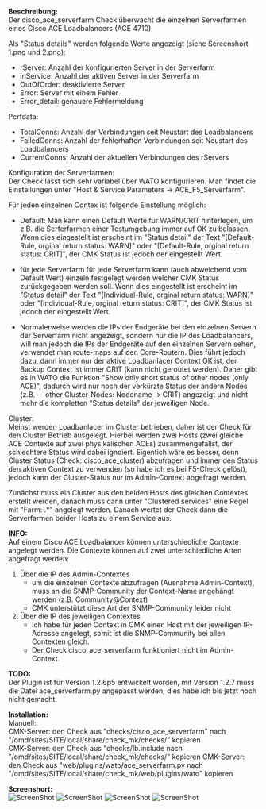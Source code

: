 
**Beschreibung:**  
Der cisco_ace_serverfarm Check überwacht die einzelnen Serverfarmen eines Cisco ACE Loadbalancers (ACE 4710).

Als "Status details" werden folgende Werte angezeigt (siehe Screenshort 1.png und 2.png):
  - rServer: Anzahl der konfigurierten Server in der Serverfarm
  - inService: Anzahl der aktiven Server in der Serverfarm
  - OutOfOrder: deaktivierte Server
  - Error: Server mit einem Fehler
  - Error_detail: genauere Fehlermeldung

Perfdata:
   - TotalConns:   Anzahl der Verbindungen seit Neustart des Loadbalancers
   - FailedConns:  Anzahl der fehlerhaften Verbindungen seit Neustart des Loadbalancers
   - CurrentConns: Anzahl der aktuellen Verbindungen des rServers


Konfiguration der Serverfarmen:  
 Der Check lässt sich sehr variabel über WATO konfigurieren.
 Man findet die Einstellungen unter "Host & Service Parameters -> ACE_F5_Serverfarm".

Für jeden einzelnen Contex ist folgende Einstellung möglich:
- Default:
    Man kann einen Default Werte für WARN/CRIT hinterlegen, um z.B. die Serferfarmen einer Testumgebung immer auf OK zu belassen.
    Wenn dies eingestellt ist erscheint im "Status detail" der Text "[Default-Rule, orginal return status: WARN]" oder "[Default-Rule, orginal return status: CRIT]", der CMK Status ist jedoch der eingestellt Wert.
- für jede Serverfarm
    für jede Serverfarm kann (auch abweichend vom Default Wert) einzeln festgelegt werden welcher CMK Status zurückgegeben werden soll. Wenn dies eingestellt ist erscheint im "Status detail" der Text "[Individual-Rule, orginal return status: WARN]" oder "[Individual-Rule, orginal return status: CRIT]", der CMK Status ist jedoch der eingestellt Wert.

- Normalerweise werden die IPs der Endgeräte bei den einzelnen Servern der Serverfarm nicht angezeigt, sondern nur die IP des Loadbalancers, will man jedoch die IPs der Endgeräte auf den einzelnen Servern sehen, verwendet man route-maps auf den Core-Routern.
Dies führt jedoch dazu, dann immer nur der aktive Loadbanlacer Context OK ist, der Backup Context ist immer CRIT (kann nicht geroutet werden). Daher gibt es in WATO die Funktion "Show only short status of other nodes (only ACE)", dadurch wird nur noch der verkürzte Status der andern Nodes (z.B. -- other Cluster-Nodes: Nodename -> CRIT) angezeigt und nicht mehr die kompletten "Status details" der jeweiligen Node.

Cluster:  
Meinst werden Loadbanlacer im Cluster betrieben, daher ist der Check für den Cluster Betrieb ausgelegt. Hierbei werden zwei Hosts (zwei gleiche ACE Contexte auf zwei physikalischen ACEs) zusammengefallst, der schlechtere Status wird dabei ignoiert. Eigentich wäre es besser, denn Cluster Status (Check: cisco_ace_cluster) abzufragen und immer den Status den aktiven Context zu verwenden (so habe ich es bei F5-Check gelöst), jedoch kann der Cluster-Status nur im Admin-Context abgefragt werden.

Zunächst muss ein Cluster aus den beiden Hosts des gleichen Contextes erstellt werden, danach muss dann unter "Clustered services" eine Regel mit "Farm: .*" angelegt werden. Danach wertet der Check dann die Serverfarmen beider Hosts zu einem Service aus.



**INFO:**  
Auf einem Cisco ACE Loadbalancer können unterschiedliche Contexte angelegt werden.
Die Contexte können auf zwei unterschiedliche Arten abgefragt werden:
  1. Über die IP des Admin-Contextes
      -  um die einzelnen Contexte abzufragen (Ausnahme Admin-Context), muss an die SNMP-Community der Context-Name angehängt werden (z.B. Community@Context)
      - CMK unterstützt diese Art der SNMP-Community leider nicht
  2. Über die IP des jeweiligen Contextes
      - Ich habe für jeden Context in CMK einen Host mit der jeweiligen IP-Adresse angelegt, somit ist die SNMP-Community bei allen Contexten gleich.
      - Der Check cisco_ace_serverfarm funktioniert nicht im Admin-Context.

**TODO:**   
Der Plugin ist für Version 1.2.6p5 entwickelt worden, mit Version 1.2.7 muss die Datei ace_serverfarm.py angepasst werden, dies habe ich bis jetzt noch nicht gemacht. 

**Installation:**     
Manuell:  
CMK-Server: den Check aus "checks/cisco_ace_serverfarm" nach "/omd/sites/SITE/local/share/check_mk/checks/" kopieren  
CMK-Server: den Check aus "checks/lb.include nach "/omd/sites/SITE/local/share/check_mk/checks/" kopieren
CMK-Server: den Check aus "web/plugins/wato/ace_serverfarm.py nach "/omd/sites/SITE/local/share/check_mk/web/plugins/wato" kopieren



**Screenshort:**  
![ScreenShot](https://github.com/christianbur/check_mk/blob/master/cisco_ace_serverfarm/1.png)
![ScreenShot](https://github.com/christianbur/check_mk/blob/master/cisco_ace_serverfarm/2.png)
![ScreenShot](https://github.com/christianbur/check_mk/blob/master/cisco_ace_serverfarm/4.png)
![ScreenShot](https://github.com/christianbur/check_mk/blob/master/cisco_ace_serverfarm/5.png)
